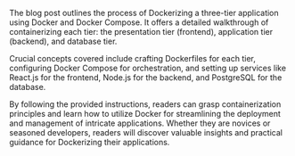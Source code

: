 
The blog post outlines the process of Dockerizing a three-tier application using Docker and Docker Compose. It offers a detailed walkthrough of containerizing each tier: the presentation tier (frontend), application tier (backend), and database tier.

Crucial concepts covered include crafting Dockerfiles for each tier, configuring Docker Compose for orchestration, and setting up services like React.js for the frontend, Node.js for the backend, and PostgreSQL for the database.

By following the provided instructions, readers can grasp containerization principles and learn how to utilize Docker for streamlining the deployment and management of intricate applications. Whether they are novices or seasoned developers, readers will discover valuable insights and practical guidance for Dockerizing their applications.
